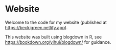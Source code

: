 # Website

Welcome to the code for my website (published at https://beckigreen.netlify.app).

This website was built using blogdown in R, see https://bookdown.org/yihui/blogdown/ for guidance.
